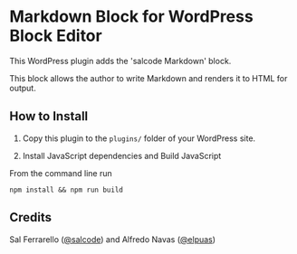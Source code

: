 # Markdown Block for WordPress Block Editor

This WordPress plugin adds the 'salcode Markdown' block.

This block allows the author to write Markdown and renders it to HTML for output.

## How to Install

1. Copy this plugin to the `plugins/` folder of your WordPress site.

2. Install JavaScript dependencies and Build JavaScript

From the command line run

```
npm install && npm run build
```

## Credits

Sal Ferrarello ([@salcode](https://github.com/salcode)) and Alfredo Navas ([@elpuas](https://github.com/elpuas))
